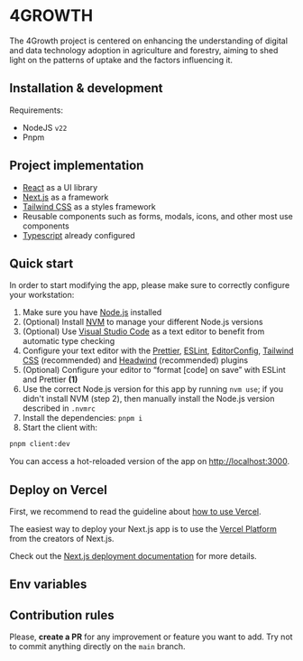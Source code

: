 # 4GROWTH


The 4Growth project is centered on enhancing the understanding of digital and data technology adoption in agriculture and forestry, aiming to shed light on the patterns of uptake and the factors influencing it.

## Installation & development

Requirements:

* NodeJS `v22`
* Pnpm

## Project implementation

- [React](https://reactjs.org/) as a UI library
- [Next.js](https://nextjs.org/) as a framework
- [Tailwind CSS](https://tailwindcss.com/) as a styles framework
- Reusable components such as forms, modals, icons, and other most use components
- [Typescript](https://www.typescriptlang.org/) already configured

## Quick start

In order to start modifying the app, please make sure to correctly configure your workstation:

1. Make sure you have [Node.js](https://nodejs.org/en/) installed
2. (Optional) Install [NVM](https://github.com/nvm-sh/nvm) to manage your different Node.js versions
3. (Optional) Use [Visual Studio Code](https://code.visualstudio.com/) as a text editor to benefit from automatic type checking
4. Configure your text editor with the [Prettier](https://prettier.io/), [ESLint](https://eslint.org/), [EditorConfig](https://editorconfig.org/), [Tailwind CSS](https://tailwindcss.com/docs/plugins) (recommended) and [Headwind](https://github.com/heybourn/headwind) (recommended) plugins
5. (Optional) Configure your editor to “format [code] on save” with ESLint and Prettier **(1)**
6. Use the correct Node.js version for this app by running `nvm use`; if you didn't install NVM (step 2), then manually install the Node.js version described in `.nvmrc`
7. Install the dependencies: `pnpm i`
8. Start the client with:

```bash
pnpm client:dev
```

You can access a hot-reloaded version of the app on [http://localhost:3000](http://localhost:3000).

<!-- ## Testing

To run e2e tests: `pnpm cypress:open` and choose e2e configuration -->

## Deploy on Vercel

First, we recommend to read the guideline about [how to use Vercel](https://vizzuality.github.io/frontismos/docs/guidelines/vercel/).

The easiest way to deploy your Next.js app is to use the [Vercel Platform](https://vercel.com/new?utm_medium=default-template&filter=next.js&utm_source=create-next-app&utm_campaign=create-next-app-readme) from the creators of Next.js.

Check out the [Next.js deployment documentation](https://nextjs.org/docs/deployment) for more details.

## Env variables
<!--
| Variable name                 | Description                                                             |  Default value                      |
|-------------------------------|-------------------------------------------------------------------------|------------------------------------:|
| NEXT_PUBLIC_API_URL           | URL of the API for widgets Data. 										  | http://localhost:3000   			|
| NEXT_PUBLIC_MAPBOX_API_TOKEN  | Mapbox token. 														  |    									| -->

## Contribution rules

Please, **create a PR** for any improvement or feature you want to add. Try not to commit anything directly on the `main` branch.

